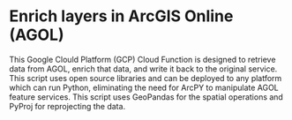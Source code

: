 # Enrich layers in ArcGIS Online (AGOL)

This Google Clould Platform (GCP) Cloud Function is designed to retrieve data from AGOL, enrich that data, and write it back to the original service. This script uses open source libraries and can be deployed to any platform which can run Python, eliminating the need for ArcPY to manipulate AGOL feature services. This script uses GeoPandas for the spatial operations and PyProj for reprojecting the data. 